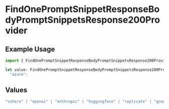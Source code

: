 # FindOnePromptSnippetResponseBodyPromptSnippetsResponse200Provider

## Example Usage

```typescript
import { FindOnePromptSnippetResponseBodyPromptSnippetsResponse200Provider } from "orq-poc-typescript-multi-env-version/models/operations";

let value: FindOnePromptSnippetResponseBodyPromptSnippetsResponse200Provider =
  "azure";
```

## Values

```typescript
"cohere" | "openai" | "anthropic" | "huggingface" | "replicate" | "google" | "google-ai" | "azure" | "aws" | "anyscale" | "perplexity" | "groq" | "fal" | "leonardoai" | "nvidia"
```